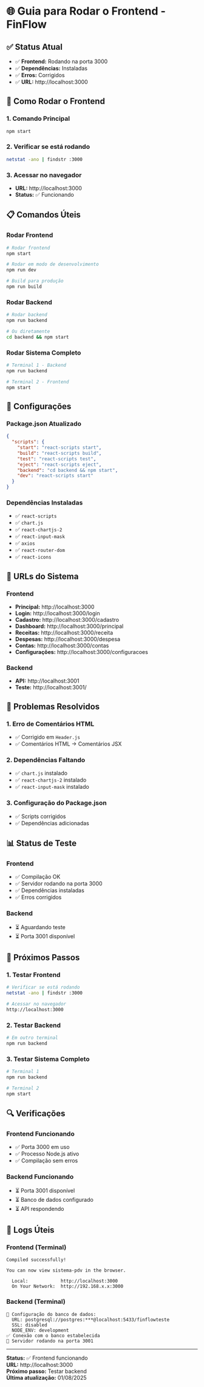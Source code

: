 # 🌐 Guia para Rodar o Frontend - FinFlow

## ✅ **Status Atual**
- ✅ **Frontend:** Rodando na porta 3000
- ✅ **Dependências:** Instaladas
- ✅ **Erros:** Corrigidos
- ✅ **URL:** http://localhost:3000

## 🚀 **Como Rodar o Frontend**

### **1. Comando Principal**
```bash
npm start
```

### **2. Verificar se está rodando**
```bash
netstat -ano | findstr :3000
```

### **3. Acessar no navegador**
- **URL:** http://localhost:3000
- **Status:** ✅ Funcionando

## 📋 **Comandos Úteis**

### **Rodar Frontend**
```bash
# Rodar frontend
npm start

# Rodar em modo de desenvolvimento
npm run dev

# Build para produção
npm run build
```

### **Rodar Backend**
```bash
# Rodar backend
npm run backend

# Ou diretamente
cd backend && npm start
```

### **Rodar Sistema Completo**
```bash
# Terminal 1 - Backend
npm run backend

# Terminal 2 - Frontend
npm start
```

## 🔧 **Configurações**

### **Package.json Atualizado**
```json
{
  "scripts": {
    "start": "react-scripts start",
    "build": "react-scripts build",
    "test": "react-scripts test",
    "eject": "react-scripts eject",
    "backend": "cd backend && npm start",
    "dev": "react-scripts start"
  }
}
```

### **Dependências Instaladas**
- ✅ `react-scripts`
- ✅ `chart.js`
- ✅ `react-chartjs-2`
- ✅ `react-input-mask`
- ✅ `axios`
- ✅ `react-router-dom`
- ✅ `react-icons`

## 🎯 **URLs do Sistema**

### **Frontend**
- **Principal:** http://localhost:3000
- **Login:** http://localhost:3000/login
- **Cadastro:** http://localhost:3000/cadastro
- **Dashboard:** http://localhost:3000/principal
- **Receitas:** http://localhost:3000/receita
- **Despesas:** http://localhost:3000/despesa
- **Contas:** http://localhost:3000/contas
- **Configurações:** http://localhost:3000/configuracoes

### **Backend**
- **API:** http://localhost:3001
- **Teste:** http://localhost:3001/

## 🐛 **Problemas Resolvidos**

### **1. Erro de Comentários HTML**
- ✅ Corrigido em `Header.js`
- ✅ Comentários HTML → Comentários JSX

### **2. Dependências Faltando**
- ✅ `chart.js` instalado
- ✅ `react-chartjs-2` instalado
- ✅ `react-input-mask` instalado

### **3. Configuração do Package.json**
- ✅ Scripts corrigidos
- ✅ Dependências adicionadas

## 📊 **Status de Teste**

### **Frontend**
- ✅ Compilação OK
- ✅ Servidor rodando na porta 3000
- ✅ Dependências instaladas
- ✅ Erros corrigidos

### **Backend**
- ⏳ Aguardando teste
- ⏳ Porta 3001 disponível

## 🎉 **Próximos Passos**

### **1. Testar Frontend**
```bash
# Verificar se está rodando
netstat -ano | findstr :3000

# Acessar no navegador
http://localhost:3000
```

### **2. Testar Backend**
```bash
# Em outro terminal
npm run backend
```

### **3. Testar Sistema Completo**
```bash
# Terminal 1
npm run backend

# Terminal 2
npm start
```

## 🔍 **Verificações**

### **Frontend Funcionando**
- ✅ Porta 3000 em uso
- ✅ Processo Node.js ativo
- ✅ Compilação sem erros

### **Backend Funcionando**
- ⏳ Porta 3001 disponível
- ⏳ Banco de dados configurado
- ⏳ API respondendo

## 📝 **Logs Úteis**

### **Frontend (Terminal)**
```
Compiled successfully!

You can now view sistema-pdv in the browser.

  Local:            http://localhost:3000
  On Your Network:  http://192.168.x.x:3000
```

### **Backend (Terminal)**
```
🔌 Configuração do banco de dados:
  URL: postgresql://postgres:***@localhost:5433/finflowteste
  SSL: disabled
  NODE_ENV: development
✅ Conexão com o banco estabelecida
🚀 Servidor rodando na porta 3001
```

---

**Status:** ✅ Frontend funcionando  
**URL:** http://localhost:3000  
**Próximo passo:** Testar backend  
**Última atualização:** 01/08/2025 